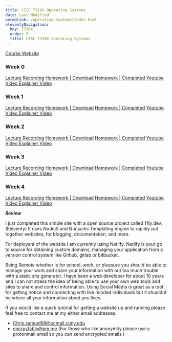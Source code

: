 ```yaml
---
title: CISC 7310X Operating Systems
date: Last Modified 
permalink: /operating-systems/index.html
eleventyNavigation:
  key: 7310X
  order: 5
  title: CISC 7310X Operating Systems
---
```


[Course Website](https://huichen-cs.github.io/course/CISC7310X/22SP/tutorial/bootstrap1.html)

### Week 0

[Lecture Recording]()
[Homework | Download]()
[Homework | Completed]()
[Youtube Video Explainer Video]()


### Week 1
[Lecture Recording]()
[Homework | Download]()
[Homework | Completed]()
[Youtube Video Explainer Video]()


### Week 2
[Lecture Recording]()
[Homework | Download]()
[Homework | Completed]()
[Youtube Video Explainer Video]()


### Week 3
[Lecture Recording]()
[Homework | Download]()
[Homework | Completed]()
[Youtube Video Explainer Video]()


### Week 4
[Lecture Recording]()
[Homework | Download]()
[Homework | Completed]()
[Youtube Video Explainer Video]()

***Review***

I just completed this simple site with a open source project 
called 11ty.dev. (Eleventy) It uses NodejS and Nunjucks Templating engine to rapidly put together websites, for blogging, documentation, and more. 

For deployent of the website I am currently using Netlify. Netlify is your go to source for obtaining custom domains, managing your application from a version control system like Github, gitlab or bitbucket.

 Being Remote whether is for school, work, or pleasure you should be able to manage your work and share your information with out too much trouble with a static site generator. I have been a web developer for about 10 years and I can not stress the idea of being able to use your own web tools and sites to share and control information. Using Social Media is great as a tool for getting notice and connecting with like minded individuals but it shuoldnt be where all your information about you lives.

 If you would like a quick tutorial for getting a website up and running please feel free to contact me at  my either email addresses.

- Chris.samuel68@bcmail.cuny.edu 
- encrpytable@pm.me (For those who like anonymity please use a protonmail email so you can send encrypted emails ) 

